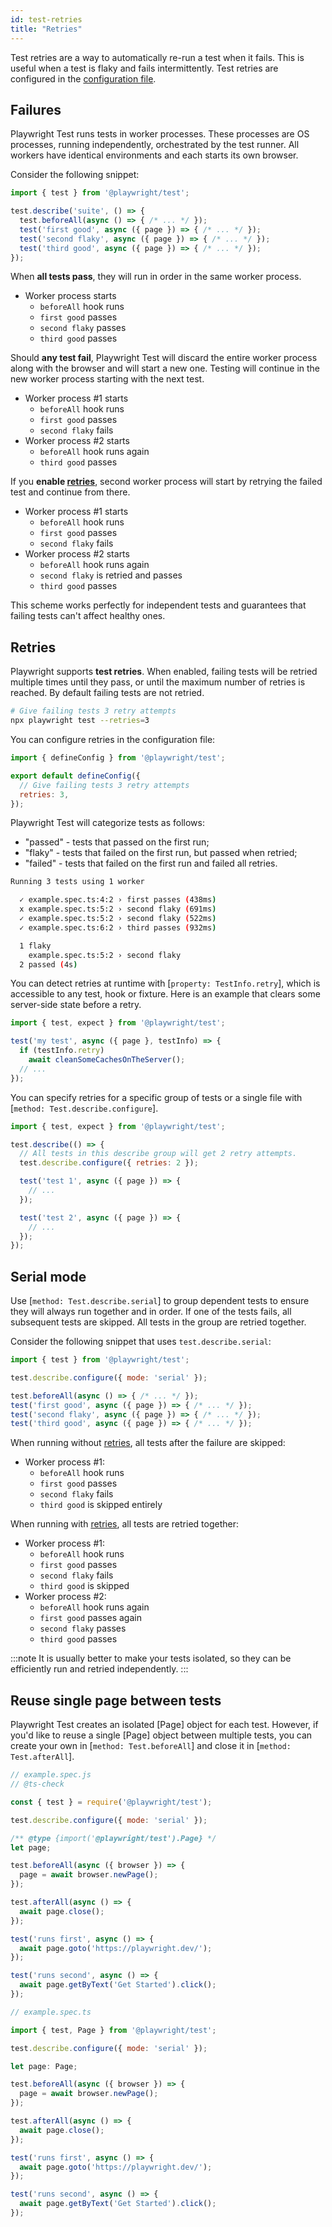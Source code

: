 ```yaml
---
id: test-retries
title: "Retries"
---
```


Test retries are a way to automatically re-run a test when it fails. This is useful when a test is flaky and fails intermittently. Test retries are configured in the [configuration file](./test-configuration.md).

## Failures

Playwright Test runs tests in worker processes. These processes are OS processes, running independently, orchestrated by the test runner. All workers have identical environments and each starts its own browser.

Consider the following snippet:

```js
import { test } from '@playwright/test';

test.describe('suite', () => {
  test.beforeAll(async () => { /* ... */ });
  test('first good', async ({ page }) => { /* ... */ });
  test('second flaky', async ({ page }) => { /* ... */ });
  test('third good', async ({ page }) => { /* ... */ });
});
```

When **all tests pass**, they will run in order in the same worker process.
* Worker process starts
  * `beforeAll` hook runs
  * `first good` passes
  * `second flaky` passes
  * `third good` passes

Should **any test fail**, Playwright Test will discard the entire worker process along with the browser and will start a new one. Testing will continue in the new worker process starting with the next test.
* Worker process #1 starts
  * `beforeAll` hook runs
  * `first good` passes
  * `second flaky` fails
* Worker process #2 starts
  * `beforeAll` hook runs again
  * `third good` passes

If you **enable [retries](#retries)**, second worker process will start by retrying the failed test and continue from there.
* Worker process #1 starts
  * `beforeAll` hook runs
  * `first good` passes
  * `second flaky` fails
* Worker process #2 starts
  * `beforeAll` hook runs again
  * `second flaky` is retried and passes
  * `third good` passes

This scheme works perfectly for independent tests and guarantees that failing tests can't affect healthy ones.

## Retries

Playwright supports **test retries**. When enabled, failing tests will be retried multiple times until they pass, or until the maximum number of retries is reached. By default failing tests are not retried.

```bash
# Give failing tests 3 retry attempts
npx playwright test --retries=3
```

You can configure retries in the configuration file:

```js title="playwright.config.ts"
import { defineConfig } from '@playwright/test';

export default defineConfig({
  // Give failing tests 3 retry attempts
  retries: 3,
});
```

Playwright Test will categorize tests as follows:
- "passed" - tests that passed on the first run;
- "flaky" - tests that failed on the first run, but passed when retried;
- "failed" - tests that failed on the first run and failed all retries.

```bash
Running 3 tests using 1 worker

  ✓ example.spec.ts:4:2 › first passes (438ms)
  x example.spec.ts:5:2 › second flaky (691ms)
  ✓ example.spec.ts:5:2 › second flaky (522ms)
  ✓ example.spec.ts:6:2 › third passes (932ms)

  1 flaky
    example.spec.ts:5:2 › second flaky
  2 passed (4s)
```

You can detect retries at runtime with [`property: TestInfo.retry`], which is accessible to any test, hook or fixture. Here is an example that clears some server-side state before a retry.

```js
import { test, expect } from '@playwright/test';

test('my test', async ({ page }, testInfo) => {
  if (testInfo.retry)
    await cleanSomeCachesOnTheServer();
  // ...
});
```

You can specify retries for a specific group of tests or a single file with [`method: Test.describe.configure`].

```js
import { test, expect } from '@playwright/test';

test.describe(() => {
  // All tests in this describe group will get 2 retry attempts.
  test.describe.configure({ retries: 2 });

  test('test 1', async ({ page }) => {
    // ...
  });

  test('test 2', async ({ page }) => {
    // ...
  });
});
```

## Serial mode

Use [`method: Test.describe.serial`] to group dependent tests to ensure they will always run together and in order. If one of the tests fails, all subsequent tests are skipped. All tests in the group are retried together.

Consider the following snippet that uses `test.describe.serial`:

```js
import { test } from '@playwright/test';

test.describe.configure({ mode: 'serial' });

test.beforeAll(async () => { /* ... */ });
test('first good', async ({ page }) => { /* ... */ });
test('second flaky', async ({ page }) => { /* ... */ });
test('third good', async ({ page }) => { /* ... */ });
```

When running without [retries](#retries), all tests after the failure are skipped:
* Worker process #1:
  * `beforeAll` hook runs
  * `first good` passes
  * `second flaky` fails
  * `third good` is skipped entirely

When running with [retries](#retries), all tests are retried together:
* Worker process #1:
  * `beforeAll` hook runs
  * `first good` passes
  * `second flaky` fails
  * `third good` is skipped
* Worker process #2:
  * `beforeAll` hook runs again
  * `first good` passes again
  * `second flaky` passes
  * `third good` passes

:::note
It is usually better to make your tests isolated, so they can be efficiently run and retried independently.
:::

## Reuse single page between tests

Playwright Test creates an isolated [Page] object for each test. However, if you'd like to reuse a single [Page] object between multiple tests, you can create your own in [`method: Test.beforeAll`] and close it in [`method: Test.afterAll`].

```js tab=js-js
// example.spec.js
// @ts-check

const { test } = require('@playwright/test');

test.describe.configure({ mode: 'serial' });

/** @type {import('@playwright/test').Page} */
let page;

test.beforeAll(async ({ browser }) => {
  page = await browser.newPage();
});

test.afterAll(async () => {
  await page.close();
});

test('runs first', async () => {
  await page.goto('https://playwright.dev/');
});

test('runs second', async () => {
  await page.getByText('Get Started').click();
});
```

```js tab=js-ts
// example.spec.ts

import { test, Page } from '@playwright/test';

test.describe.configure({ mode: 'serial' });

let page: Page;

test.beforeAll(async ({ browser }) => {
  page = await browser.newPage();
});

test.afterAll(async () => {
  await page.close();
});

test('runs first', async () => {
  await page.goto('https://playwright.dev/');
});

test('runs second', async () => { 
  await page.getByText('Get Started').click();
});
```
